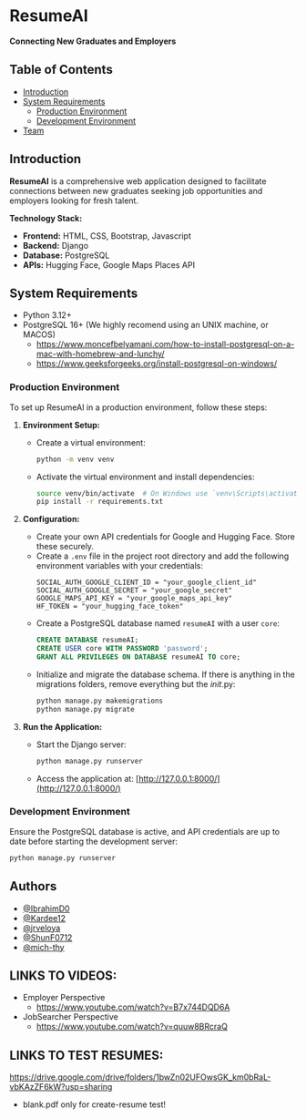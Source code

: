 # ResumeAI
**Connecting New Graduates and Employers**

## Table of Contents
- [Introduction](#introduction)
- [System Requirements](#system-requirements)
  - [Production Environment](#production-environment)
  - [Development Environment](#development-environment)
- [Team](#team)

## Introduction
**ResumeAI** is a comprehensive web application designed to facilitate connections between new graduates seeking job opportunities and employers looking for fresh talent. 

**Technology Stack:**
- **Frontend:** HTML, CSS, Bootstrap, Javascript
- **Backend:** Django
- **Database:** PostgreSQL
- **APIs:** Hugging Face, Google Maps Places API

## System Requirements
- Python 3.12+
- PostgreSQL 16+ (We highly recomend using an UNIX machine, or MACOS)
  - https://www.moncefbelyamani.com/how-to-install-postgresql-on-a-mac-with-homebrew-and-lunchy/ 
  - https://www.geeksforgeeks.org/install-postgresql-on-windows/
### Production Environment
To set up ResumeAI in a production environment, follow these steps:

1. **Environment Setup:**
   - Create a virtual environment:
     ```bash
     python -m venv venv
     ```
   - Activate the virtual environment and install dependencies:
     ```bash
     source venv/bin/activate  # On Windows use `venv\Scripts\activate`
     pip install -r requirements.txt
     ```

2. **Configuration:**
   - Create your own API credentials for Google and Hugging Face. Store these securely.
   - Create a `.env` file in the project root directory and add the following environment variables with your credentials:
     ```plaintext
     SOCIAL_AUTH_GOOGLE_CLIENT_ID = "your_google_client_id"
     SOCIAL_AUTH_GOOGLE_SECRET = "your_google_secret"
     GOOGLE_MAPS_API_KEY = "your_google_maps_api_key"
     HF_TOKEN = "your_hugging_face_token"
     ```
   - Create a PostgreSQL database named `resumeAI` with a user `core`:
     ```sql
     CREATE DATABASE resumeAI;
     CREATE USER core WITH PASSWORD 'password';
     GRANT ALL PRIVILEGES ON DATABASE resumeAI TO core;
     ```
   - Initialize and migrate the database schema. If there is anything in the migrations folders, remove everything but the _init_.py:
     ```bash
     python manage.py makemigrations
     python manage.py migrate
     ```

3. **Run the Application:**
   - Start the Django server:
     ```bash
     python manage.py runserver
     ```
   - Access the application at: [http://127.0.0.1:8000/](http://127.0.0.1:8000/)

### Development Environment
Ensure the PostgreSQL database is active, and API credentials are up to date before starting the development server:
```bash
python manage.py runserver
```

## Authors
- [@IbrahimD0](https://github.com/Ibrahimd0)
- [@Kardee12](https://github.com/Kardee12)
- [@jrveloya](https://github.com/jrveloya)
- [@ShunF0712](https://github.com/ShunF0712)
- [@mich-thy](https://github.com/mich-thy)

## LINKS TO VIDEOS:
- Employer Perspective
  - https://www.youtube.com/watch?v=B7x744DQD6A
- JobSearcher Perspective
  - https://www.youtube.com/watch?v=quuw8BRcraQ

## LINKS TO TEST RESUMES:
https://drive.google.com/drive/folders/1bwZn02UFOwsGK_km0bRaL-vbKAzZF6kW?usp=sharing
- blank.pdf only for create-resume test!